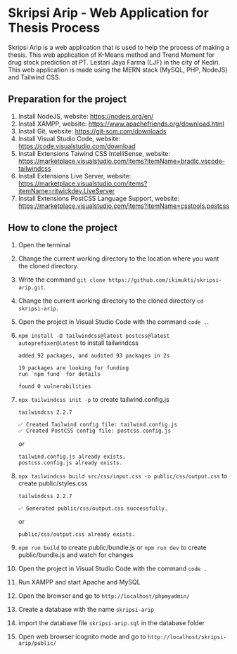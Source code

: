 # Skripsi Arip - Web Application for Thesis Process

Skripsi Arip is a web application that is used to help the process of making a thesis. This web application of K-Means method and Trend Moment for drug stock prediction at PT. Lestari Jaya Farma (LJF) in the city of Kediri. This web application is made using the MERN stack (MySQL, PHP, NodeJS) and Tailwind CSS.

## Preparation for the project

1. Install NodeJS, website: <https://nodejs.org/en/>
2. Install XAMPP, website: <https://www.apachefriends.org/download.html>
3. Install Git, website: <https://git-scm.com/downloads>
4. Install Visual Studio Code, website: <https://code.visualstudio.com/download>
5. Install Extensions Taiwind CSS IntelliSense, website: <https://marketplace.visualstudio.com/items?itemName=bradlc.vscode-tailwindcss>
6. Install Extensions Live Server, website: <https://marketplace.visualstudio.com/items?itemName=ritwickdey.LiveServer>
7. Install Extensions PostCSS Language Support, website: <https://marketplace.visualstudio.com/items?itemName=csstools.postcss>

## How to clone the project

1. Open the terminal
2. Change the current working directory to the location where you want the cloned directory.
3. Write the command `git clone https://github.com/ikimukti/skripsi-arip.git`.
4. Change the current working directory to the cloned directory `cd skripsi-arip`.
5. Open the project in Visual Studio Code with the command `code .`.
6. `npm install -D tailwindcss@latest postcss@latest autoprefixer@latest` to install tailwindcss

    ```text
    added 92 packages, and audited 93 packages in 2s

    19 packages are looking for funding
    run `npm fund` for details

    found 0 vulnerabilities
    ```

7. `npx tailwindcss init -p` to create tailwind.config.js

    ```text
    tailwindcss 2.2.7

    ✅ Created Tailwind config file: tailwind.config.js
    ✅ Created PostCSS config file: postcss.config.js
    ```

    or

    ```text
    tailwind.config.js already exists.
    postcss.config.js already exists.
    ```

8. `npx tailwindcss build src/css/input.css -o public/css/output.css` to create public/styles.css

    ```text
    tailwindcss 2.2.7

    ✅ Generated public/css/output.css successfully.
    ```

    or

    ```text
    public/css/output.css already exists.
    ```

9. `npm run build` to create public/bundle.js or `npm run dev` to create public/bundle.js and watch for changes
10. Open the project in Visual Studio Code with the command `code .`
11. Run XAMPP and start Apache and MySQL
12. Open the browser and go to `http://localhost/phpmyadmin/`
13. Create a database with the name `skripsi-arip`
14. import the database file `skripsi-arip.sql` in the database folder
15. Open web browser icognito mode and go to `http://localhost/skripsi-arip/public/`
